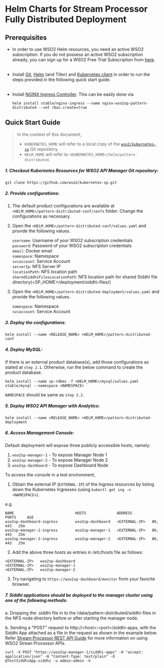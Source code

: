 # Helm Charts for Stream Processor Fully Distributed Deployment

## Prerequisites

* In order to use WSO2 Helm resources, you need an active WSO2 subscription. If you do not possess an active WSO2
  subscription already, you can sign up for a WSO2 Free Trial Subscription from [here](https://wso2.com/free-trial-subscription).<br><br>

* Install [Git](https://git-scm.com/book/en/v2/Getting-Started-Installing-Git), [Helm](https://github.com/kubernetes/helm/blob/master/docs/install.md)
(and Tiller) and [Kubernetes client](https://kubernetes.io/docs/tasks/tools/install-kubectl/) in order to run the 
steps provided in the following quick start guide.<br><br>

* Install [NGINX Ingress Controller](https://kubernetes.github.io/ingress-nginx/deploy/). This can
 be easily done via 
  ```
  helm install stable/nginx-ingress --name nginx-wso2sp-pattern-distributed --set rbac.create=true
  ```
## Quick Start Guide
>In the context of this document, <br>
>* `KUBERNETES_HOME` will refer to a local copy of the [`wso2/kubernetes-sp`](https://github.com/wso2/kubernetes-sp/)
Git repository. <br>
>* `HELM_HOME` will refer to `<KUBERNETES_HOME>/helm/pattern-distributed`. <br>

##### 1. Checkout Kubernetes Resources for WSO2 API Manager Git repository:

```
git clone https://github.com/wso2/kubernetes-sp.git
```

##### 2. Provide configurations:

1. The default product configurations are available at `<HELM_HOME>/pattern-distributed-conf/confs` folder. Change the 
configurations as necessary.

2. Open the `<HELM_HOME>/pattern-distributed-conf/values.yaml` and provide the following values.

    `username`: Username of your WSO2 subscription credentials<br>
    `password`: Password of your WSO2 subscription credentials<br>
    `email`: Docker email<br>
    `namespace`: Namespace<br>
    `svcaccount`: Service Account<br>
    `serverIp`: NFS Server IP<br>
    `locationPath`: NFS location path<br>
    `sharedSiddhiFilesLocationPath`: NFS location path for shared Siddhi file directory(<SP_HOME>/deployment/siddhi-files/)<br> 
   
3. Open the `<HELM_HOME>/pattern-distributed-deployment/values.yaml` and provide the following values.

    `namespace`: Namespace<br>
    `svcaccount`: Service Account
    
##### 3. Deploy the configurations:

```
helm install --name <RELEASE_NAME> <HELM_HOME>/pattern-distributed-conf
```

##### 4. Deploy MySQL:
If there is an external product database(s), add those configurations as stated at `step 2.1`. Otherwise, run the below
 command to create the product database. 
```
helm install --name sp-rdbms -f <HELM_HOME>/mysql/values.yaml 
stable/mysql --namespace <NAMESPACE>
```
`NAMESPACE` should be same as `step 2.2`.

##### 5. Deploy WSO2 API Manager with Analytics:

```
helm install --name <RELEASE_NAME> <HELM_HOME>/pattern-distributed-deployment
```

##### 6. Access Management Console:

Default deployment will expose three publicly accessible hosts, namely:<br>
1. `wso2sp-manager-1` - To expose Manager Node 1 <br>
2. `wso2sp-manager-2` - To expose Manager Node 2 <br>
3. `wso2sp-dashboard` - To expose Dashboard Node <br>


To access the console in a test environment,

1. Obtain the external IP (`EXTERNAL-IP`) of the Ingress resources by listing down the Kubernetes Ingresses (using `kubectl get ing -n <NAMESPACE>`).

e.g.

```
NAME                            HOSTS              ADDRESS         PORTS     AGE
wso2sp-dashboard-ingress        wso2sp-dashboard   <EXTERNAL-IP>   80, 443   25m
wso2sp-manager-1-ingress        wso2sp-manager-1   <EXTERNAL-IP>   80, 443   25m
wso2sp-manager-2-ingress        wso2sp-manager-2   <EXTERNAL-IP>   80, 443   25m
```

2. Add the above three hosts as entries in /etc/hosts file as follows:

```
<EXTERNAL-IP>	wso2sp-dashboard
<EXTERNAL-IP>	wso2sp-manager-1
<EXTERNAL-IP>	wso2sp-manager-2
```

3. Try navigating to `https://wso2sp-dashboard/monitor` from your favorite browser.

##### 7. Siddhi applications should be deployed to the manager cluster using one of the following methods:

a. Dropping the .siddhi file in to the /data/pattern-distributed/siddhi-files in the NFS node directory before or after starting the manager node.

b. Sending a "POST" request to http://\<host\>:\<port\>/siddhi-apps, with the Siddhi App attached as a file in the request as shown in the example below. Refer [Stream Processor REST API Guide](https://docs.wso2.com/display/SP400/Stream+Processor+REST+API+Guide) for more information on using WSO2 Strean Processor APIs.

```
curl -X POST "https://wso2sp-manager-1/siddhi-apps" -H "accept: application/json" -H "Content-Type: text/plain" -d @TestSiddhiApp.siddhi -u admin:admin -k
```
